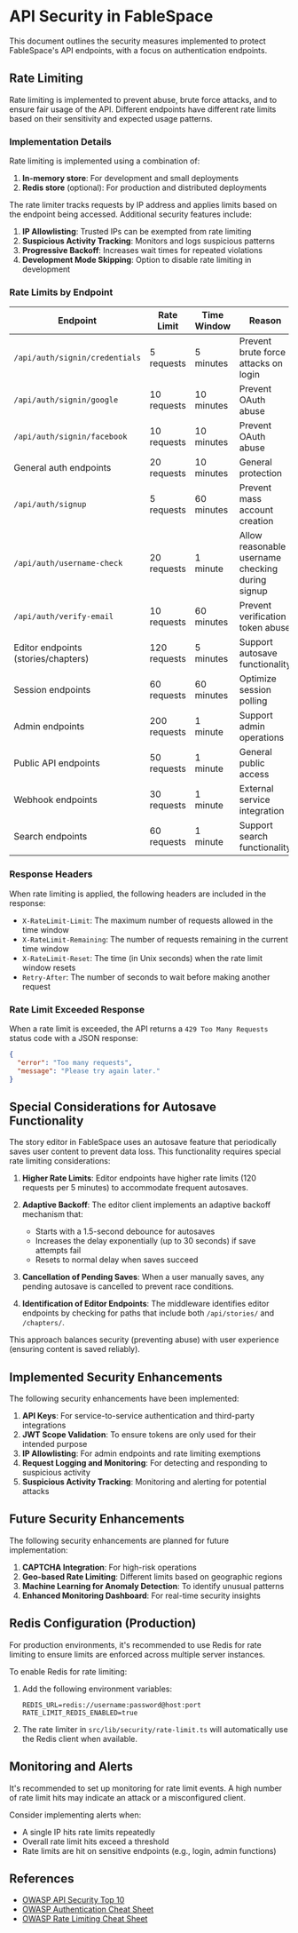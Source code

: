 # API Security in FableSpace

This document outlines the security measures implemented to protect FableSpace's API endpoints, with a focus on authentication endpoints.

## Rate Limiting

Rate limiting is implemented to prevent abuse, brute force attacks, and to ensure fair usage of the API. Different endpoints have different rate limits based on their sensitivity and expected usage patterns.

### Implementation Details

Rate limiting is implemented using a combination of:

1. **In-memory store**: For development and small deployments
2. **Redis store** (optional): For production and distributed deployments

The rate limiter tracks requests by IP address and applies limits based on the endpoint being accessed. Additional security features include:

1. **IP Allowlisting**: Trusted IPs can be exempted from rate limiting
2. **Suspicious Activity Tracking**: Monitors and logs suspicious patterns
3. **Progressive Backoff**: Increases wait times for repeated violations
4. **Development Mode Skipping**: Option to disable rate limiting in development

### Rate Limits by Endpoint

| Endpoint | Rate Limit | Time Window | Reason |
|----------|------------|-------------|--------|
| `/api/auth/signin/credentials` | 5 requests | 5 minutes | Prevent brute force attacks on login |
| `/api/auth/signin/google` | 10 requests | 10 minutes | Prevent OAuth abuse |
| `/api/auth/signin/facebook` | 10 requests | 10 minutes | Prevent OAuth abuse |
| General auth endpoints | 20 requests | 10 minutes | General protection |
| `/api/auth/signup` | 5 requests | 60 minutes | Prevent mass account creation |
| `/api/auth/username-check` | 20 requests | 1 minute | Allow reasonable username checking during signup |
| `/api/auth/verify-email` | 10 requests | 60 minutes | Prevent verification token abuse |
| Editor endpoints (stories/chapters) | 120 requests | 5 minutes | Support autosave functionality |
| Session endpoints | 60 requests | 60 minutes | Optimize session polling |
| Admin endpoints | 200 requests | 1 minute | Support admin operations |
| Public API endpoints | 50 requests | 1 minute | General public access |
| Webhook endpoints | 30 requests | 1 minute | External service integration |
| Search endpoints | 60 requests | 1 minute | Support search functionality |

### Response Headers

When rate limiting is applied, the following headers are included in the response:

- `X-RateLimit-Limit`: The maximum number of requests allowed in the time window
- `X-RateLimit-Remaining`: The number of requests remaining in the current time window
- `X-RateLimit-Reset`: The time (in Unix seconds) when the rate limit window resets
- `Retry-After`: The number of seconds to wait before making another request

### Rate Limit Exceeded Response

When a rate limit is exceeded, the API returns a `429 Too Many Requests` status code with a JSON response:

```json
{
  "error": "Too many requests",
  "message": "Please try again later."
}
```

## Special Considerations for Autosave Functionality

The story editor in FableSpace uses an autosave feature that periodically saves user content to prevent data loss. This functionality requires special rate limiting considerations:

1. **Higher Rate Limits**: Editor endpoints have higher rate limits (120 requests per 5 minutes) to accommodate frequent autosaves.

2. **Adaptive Backoff**: The editor client implements an adaptive backoff mechanism that:
   - Starts with a 1.5-second debounce for autosaves
   - Increases the delay exponentially (up to 30 seconds) if save attempts fail
   - Resets to normal delay when saves succeed

3. **Cancellation of Pending Saves**: When a user manually saves, any pending autosave is cancelled to prevent race conditions.

4. **Identification of Editor Endpoints**: The middleware identifies editor endpoints by checking for paths that include both `/api/stories/` and `/chapters/`.

This approach balances security (preventing abuse) with user experience (ensuring content is saved reliably).

## Implemented Security Enhancements

The following security enhancements have been implemented:

1. **API Keys**: For service-to-service authentication and third-party integrations
2. **JWT Scope Validation**: To ensure tokens are only used for their intended purpose
3. **IP Allowlisting**: For admin endpoints and rate limiting exemptions
4. **Request Logging and Monitoring**: For detecting and responding to suspicious activity
5. **Suspicious Activity Tracking**: Monitoring and alerting for potential attacks

## Future Security Enhancements

The following security enhancements are planned for future implementation:

1. **CAPTCHA Integration**: For high-risk operations
2. **Geo-based Rate Limiting**: Different limits based on geographic regions
3. **Machine Learning for Anomaly Detection**: To identify unusual patterns
4. **Enhanced Monitoring Dashboard**: For real-time security insights

## Redis Configuration (Production)

For production environments, it's recommended to use Redis for rate limiting to ensure limits are enforced across multiple server instances.

To enable Redis for rate limiting:

1. Add the following environment variables:
   ```
   REDIS_URL=redis://username:password@host:port
   RATE_LIMIT_REDIS_ENABLED=true
   ```

2. The rate limiter in `src/lib/security/rate-limit.ts` will automatically use the Redis client when available.

## Monitoring and Alerts

It's recommended to set up monitoring for rate limit events. A high number of rate limit hits may indicate an attack or a misconfigured client.

Consider implementing alerts when:
- A single IP hits rate limits repeatedly
- Overall rate limit hits exceed a threshold
- Rate limits are hit on sensitive endpoints (e.g., login, admin functions)

## References

- [OWASP API Security Top 10](https://owasp.org/www-project-api-security/)
- [OWASP Authentication Cheat Sheet](https://cheatsheetseries.owasp.org/cheatsheets/Authentication_Cheat_Sheet.html)
- [OWASP Rate Limiting Cheat Sheet](https://cheatsheetseries.owasp.org/cheatsheets/Rate_Limiting_Cheat_Sheet.html)
